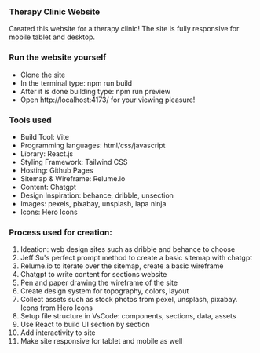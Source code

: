 ### Therapy Clinic Website

Created this website for a therapy clinic! The site is fully responsive for mobile tablet and desktop. 

### Run the website yourself 

* Clone the site
* In the terminal type: npm run build
* After it is done building type: npm run preview
* Open http://localhost:4173/ for your viewing pleasure!
  
### Tools used

* Build Tool: Vite
* Programming languages: html/css/javascript
* Library: React.js
* Styling Framework: Tailwind CSS
* Hosting: Github Pages
* Sitemap & Wireframe: Relume.io
* Content: Chatgpt
* Design Inspiration: behance, dribble, unsection
* Images: pexels, pixabay, unsplash, lapa ninja
* Icons: Hero Icons

  
### Process used for creation:

1. Ideation: web design sites such as dribble and behance to choose
2. Jeff Su's perfect prompt method to create a basic sitemap with chatgpt
3. Relume.io to iterate over the sitemap, create a basic wireframe
4. Chatgpt to write content for sections website
5. Pen and paper drawing the wireframe of the site
6. Create design system for topography, colors, layout
7. Collect assets  such as stock photos from pexel, unsplash, pixabay. Icons from Hero Icons
8. Setup file structure in VsCode: components, sections, data, assets
9. Use React to build UI section by section
11. Add interactivity to site
12. Make site responsive for tablet and mobile as well
